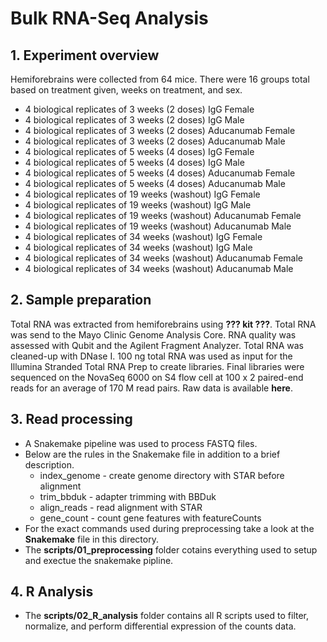# Bulk RNA-Seq Analysis
## 1. Experiment overview
Hemiforebrains were collected from 64 mice. There were 16 groups total based on treatment given, weeks on treatment, and sex.
- 4 biological replicates of 3 weeks (2 doses) IgG Female
- 4 biological replicates of 3 weeks (2 doses) IgG Male
- 4 biological replicates of 3 weeks (2 doses) Aducanumab Female
- 4 biological replicates of 3 weeks (2 doses) Aducanumab Male
- 4 biological replicates of 5 weeks (4 doses) IgG Female
- 4 biological replicates of 5 weeks (4 doses) IgG Male
- 4 biological replicates of 5 weeks (4 doses) Aducanumab Female
- 4 biological replicates of 5 weeks (4 doses) Aducanumab Male
- 4 biological replicates of 19 weeks (washout) IgG Female
- 4 biological replicates of 19 weeks (washout) IgG Male
- 4 biological replicates of 19 weeks (washout) Aducanumab Female
- 4 biological replicates of 19 weeks (washout) Aducanumab Male
- 4 biological replicates of 34 weeks (washout) IgG Female
- 4 biological replicates of 34 weeks (washout) IgG Male
- 4 biological replicates of 34 weeks (washout) Aducanumab Female
- 4 biological replicates of 34 weeks (washout) Aducanumab Male
## 2. Sample preparation
Total RNA was extracted from hemiforebrains using **??? kit ???**. Total RNA was send to the Mayo Clinic Genome Analysis Core. RNA quality was assessed with Qubit and the Agilent Fragment Analyzer. Total RNA was cleaned-up with DNase I. 100 ng total RNA was used as input for the Illumina Stranded Total RNA Prep to create libraries. Final libraries were sequenced on the NovaSeq 6000 on S4 flow cell at 100 x 2 paired-end reads for an average of 170 M read pairs. Raw data is available **here**.
## 3. Read processing
- A Snakemake pipeline was used to process FASTQ files.
- Below are the rules in the Snakemake file in addition to a brief description.
  - index_genome - create genome directory with STAR before alignment
  - trim_bbduk - adapter trimming with BBDuk
  - align_reads - read alignment with STAR
  - gene_count - count gene features with featureCounts
- For the exact commands used during preprocessing take a look at the **Snakemake** file in this directory. 
- The **scripts/01_preprocessing** folder cotains everything used to setup and exectue the snakemake pipline.
## 4. R Analysis
- The **scripts/02_R_analysis** folder contains all R scripts used to filter, normalize, and perform differential expression of the counts data.
